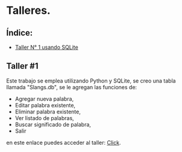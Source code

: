# Talleres.

## Índice:
* [Taller N° 1 usando SQLite](#id1)



## Taller #1<a name="id1"></a>
Este trabajo se emplea utilizando Python y SQLite, se creo una tabla llamada "Slangs.db", se le agregan las funciones de:

* Agregar nueva palabra, 
* Editar palabra existente, 
* Eliminar palabra existente, 
* Ver listado de palabras, 
* Buscar significado de palabra, 
* Salir

en este enlace puedes acceder al taller: [Click](https://github.com/IsaacJSandovalC/programacion4/blob/main/taller_1.py).
